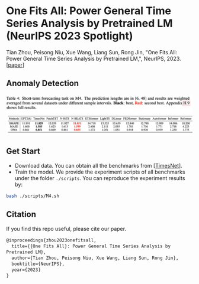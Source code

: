 # One Fits All: Power General Time Series Analysis by Pretrained LM (NeurIPS 2023 Spotlight)

Tian Zhou, Peisong Niu, Xue Wang, Liang Sun, Rong Jin, "One Fits All: Power General Time Series Analysis by Pretrained LM,", NeurIPS, 2023. [[paper](https://arxiv.org/abs/2302.11939)]

## Anomaly Detection

![image](../pic/short_term_result.png)

## Get Start

- Download data. You can obtain all the benchmarks from [[TimesNet](https://github.com/thuml/Time-Series-Library)].
- Train the model. We provide the experiment scripts of all benchmarks under the folder `./scripts`. You can reproduce the experiment results by:

```bash
bash ./scripts/M4.sh
```

## Citation

If you find this repo useful, please cite our paper. 

```
@inproceedings{zhou2023onefitsall,
  title={{One Fits All}: Power General Time Series Analysis by Pretrained LM},
  author={Tian Zhou, Peisong Niu, Xue Wang, Liang Sun, Rong Jin},
  booktitle={NeurIPS},
  year={2023}
}
```